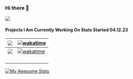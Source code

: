 ### Hi there 👋
![](https://komarev.com/ghpvc/?username=mrsteve81)
</br>

#### Projects I Am Currently Working On Stats Started 04.12.23


| [![][windows-2016-cis-shield]][windows-2016-cis] | [![wakatime](https://wakatime.com/badge/user/71ac0a32-279a-479b-81d5-06cda7102630/project/3a38de61-e4e0-4015-8b83-ea8a935db366.svg)](https://wakatime.com/badge/user/71ac0a32-279a-479b-81d5-06cda7102630/project/3a38de61-e4e0-4015-8b83-ea8a935db366)  |
|---|---|
| [![][windows-2019-cis-shield]][windows-2019-cis]  | [![wakatime](https://wakatime.com/badge/user/71ac0a32-279a-479b-81d5-06cda7102630/project/25231f45-f955-4603-a698-dbd1951e649d.svg)](https://wakatime.com/badge/user/71ac0a32-279a-479b-81d5-06cda7102630/project/25231f45-f955-4603-a698-dbd1951e649d)  |
|   |   |
|   |   |
|   |   |
|   |   |






[![My Awesome Stats](https://awesome-github-stats.azurewebsites.net/user-stats/mrsteve81)](https://git.io/awesome-stats-card)




[windows-2019-cis]: https://github.com/ansible-lockdown/Windows-2019-CIS
[windows-2019-cis-shield]: https://img.shields.io/badge/Windows--2019--CIS-Repo-blue
[windows-2016-cis]: https://github.com/ansible-lockdown/Windows-2016-CIS
[windows-2016-cis-shield]: https://img.shields.io/badge/Windows--2016--CIS-Repo-blue
<!--
**MrSteve81/mrsteve81** is a ✨ _special_ ✨ repository because its `README.md` (this file) appears on your GitHub profile.

Here are some ideas to get you started:

- 🔭 I’m currently working on ...
- 🌱 I’m currently learning ...
- 👯 I’m looking to collaborate on ...
- 🤔 I’m looking for help with ...
- 💬 Ask me about ...
- 📫 How to reach me: ...
- 😄 Pronouns: ...
- ⚡ Fun fact: ...
-->
